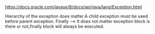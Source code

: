 https://docs.oracle.com/javase/8/docs/api/java/lang/Exception.html

Hierarchy of the exception does matter.A child exception must be used before parent exception.
Finally --> It does not matter exception block is there or not,finally block will always be executed.

